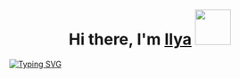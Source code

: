 <h1 align="center">Hi there, I'm <a href="https://vk.com/curiosity_ds" target="_blank">Ilya</a> 
<img src="https://github.com/CuriosityDS/More-gifs/blob/Anime-gifs/Nao%20Tomori/anime_Nao%20Tomori.gif" height="64"/></h1>
<a href=""><img src="https://readme-typing-svg.demolab.com?font=Fira+Code&weight=500&duration=4000&pause=500&color=49C354&center=true&vCenter=true&width=435&height=80&lines=I+am+a+software+student+from+Russia" alt="Typing SVG" /></a>
